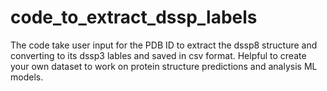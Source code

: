 # code_to_extract_dssp_labels
The code take user input for the PDB ID to extract the dssp8 structure and converting to its dssp3 lables and saved in csv format.
Helpful to create your own dataset to work on protein structure predictions and analysis ML models.
